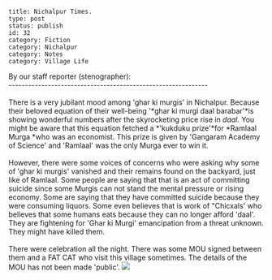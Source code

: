 ~~~~ 
title: Nichalpur Times.
type: post
status: publish
id: 32
category: Fiction
category: Nichalpur
category: Notes
category: Village Life
~~~~

By our staff reporter (stenographer):\
-------------------------------------------------------------\
\
There is a very jubilant mood among 'ghar ki murgis' in Nichalpur.
Because their beloved equation of their well-being '*ghar ki murgi daal
barabar'*is showing wonderful numbers after the skyrocketing price rise
in *daal.* You might be aware that this equation fetched a *'kukduku
prize'*for *Ramlaal Murga *who was an economist. This prize is given by
'Gangaram Academy of Science' and 'Ramlaal' was the only Murga ever to
win it.\
\
However, there were some voices of concerns who were asking why some of
'ghar ki murgis' vanished and their remains found on the backyard, just
like of Ramlaal. Some people are saying that that is an act of
committing suicide since some Murgis can not stand the mental pressure
or rising economy. Some are saying that they have committed suicide
because they were consuming liquors. Some even believes that is work of
"Chicxals' who believes that some humans eats because they can no longer
afford 'daal'. They are fightening for 'Ghar ki Murgi' emancipation from
a threat unknown. They might have killed them.\
\
There were celebration all the night. There was some MOU signed between
them and a FAT CAT who visit this village sometimes. The details of the
MOU has not been made 'public'.
![](https://blogger.googleusercontent.com/tracker/3794193585985230867-6857084726566109978?l=dilawarsays.blogspot.com)

